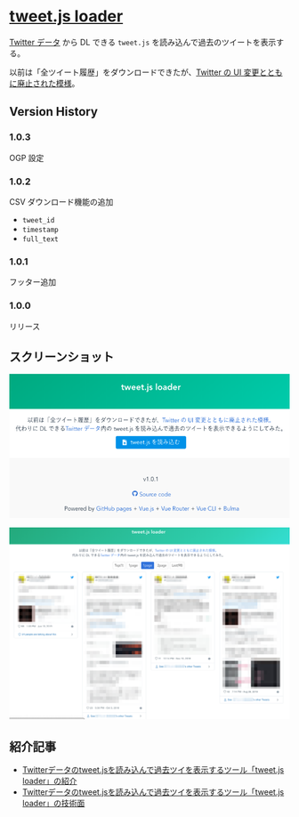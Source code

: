 # [tweet.js loader](https://17number.github.io/tweet-js-loader/)

[Twitter データ](https://twitter.com/settings/your_twitter_data) から DL できる `tweet.js` を読み込んで過去のツイートを表示する。

以前は「全ツイート履歴」をダウンロードできたが、[Twitter の UI 変更とともに廃止された模様](https://twitter.com/sugtao4423/status/1185464513945980928)。

## Version History

### 1.0.3

OGP 設定

### 1.0.2

CSV ダウンロード機能の追加

- `tweet_id`
- `timestamp`
- `full_text`

### 1.0.1

フッター追加

### 1.0.0

リリース


## スクリーンショット

![screenshot](images/screenshot1.png)

![screenshot](images/screenshot2.png)


## 紹介記事

- [Twitterデータのtweet\.jsを読み込んで過去ツイを表示するツール「tweet\.js loader」の紹介](https://r17n.page/2019/10/22/tweet-js-loader-introduction/)
- [Twitterデータのtweet\.jsを読み込んで過去ツイを表示するツール「tweet\.js loader」の技術面](https://r17n.page/2019/10/22/tweet-js-loader-tech/)
